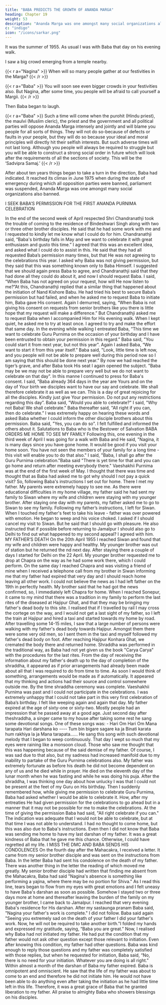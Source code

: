 ```yaml
---
title: "BABA PREDICTS THE GROWTH OF ANANDA MARGA"
heading: Chapter 19
weight: 53
description: "Ananda Marga was one amongst many social organizations also banned"
c: "indigo"
icon: "/icons/sarkar.png"
---
```



It was the summer of 1955. As usual I was with Baba that day on his evening walk. 

I saw a big crowd emerging from a temple nearby.

{{< r a="Nagina" >}}
When will so many people gather at our festivities in the Marga?
{{< /r >}}

{{< r a="Baba" >}}
You will soon see even bigger crowds in your festivities also. But Nagina, after some time, you people will be afraid to call yourself a Margii.
{{< /r >}}

Then Baba began to laugh.

{{< r a="Baba" >}}
Such a time will come when the purohit (Hindu priest), the maulvi
(Muslim cleric), the priest and the government and all political parties will oppose
Ananda Marga intensely and jointly and will blame you people for all sorts of things.
They will not do so-because of defects or faults in your people, but they will do so
because your ideal and moral principles will directly hit their selfish interests. But such
adverse times will not last long. Although you people will always be required to struggle
but you will be able to construct a strong social order in future which will look after the
requirements of all the sections of society. This will be the ‘Sadvipra Samaj.’
{{< /r >}}

After about ten years things began to take a turn in the direction, Baba had indicated. It reached its climax in June 1975
when during the state of emergency during which all opposition parties were banned,
parliament was suspended, Ananda Marga was one amongst many social organizations also banned.


I SEEK BABA’S PERMISSION FOR THE FIRST ANANDA PURNIMA CELEBRATION

In the end of the second week of April respected Shri Chandranathji took the
trouble of coming to the residence of Bindeshwari Singh along with two or three other
brother disciples. He said that he had some work with me and I requested to kindly let
me know what I could do for him.
Chandranathji said, “Baba's birthday falls in May and we want to celebrate it
with great enthusiasm and gusto this time.”
I agreed that this was an excellent idea, and asked what I could do to assist in
this. He said that they had all requested Baba’s permission many times, but that He
was not agreeing to the celebrations this year. I asked why Baba was not giving
permission, but they said that this was something known only to Baba Himself. I
suggested that we should again press Baba to agree, and Chandranathji said that they
had done all they could do about it, and now I should request Baba.
I said, “When Baba has not agreed on your request, how will He now listen to
me?”At this, Chandranathji replied that a similar thing that happened about the
initiation of Nand Kishore Babu. He had tried his best to secure Baba’s permission but
had failed, and when he asked me to request Baba to initiate him, Baba gave His
consent.
Again I demurred, saying, “When Baba is not giving his consent on requests
from senior brothers like you there is little hope that my request will make a difference.”
But Chandranathji asked me to request Baba when I accompanied Him for His
evening walk. When I kept quiet, he asked me to try at least once. I agreed to try and
make the effort that same day.
In the evening while walking I entreated Baba, “This time we want to celebrate
Guru Purnima on the occasion of your birthday and I have been entrusted to obtain
your permission in this regard.”
Baba said, "You could start it from next year, but not this year".
Again I asked Baba, “We want to start it from this year itself.”
Baba said, "Look, little time is left now, and you people will not be able to
prepare well during this period now so I am saying that this should be done next year.”
By now we had reached the tiger’s grave, and after Baba took His seat I again
opened the subject. "Baba may be we may not be able to prepare very well but we do
not want to celebrate on that day". In this manne I continued to press for Baba's
consent.
I said, "Baba already 364 days in the year are Yours and on the day of Your
birth we disciples want to have our say and celebrate. We shall therefore celebrate it as
well as we can. This is a day of great rejoicing for all the disciples. Kindly just give Your
permission. Do not put any restrictions regarding this day”.
Baba said, "Would you able to celebrate?"
I said, "Why not Baba! We shall celebrate."
Baba thereafter said, "All right if you can, then do celebrate.”
I was extremely happy on hearing these words and asked Baba whether I could
inform the other disciple brothers about this permission.
Baba said, "Yes, you can do so". I felt fulfilled and informed the others about it.
Salutations to Baba who is the Bestower of Salvation
BABA ORDERS ME HOME TO SEE MY FAMILY
Following this, one evening in the third week of April I was going for a walk with
Baba and He said, "Nagina, it is many days since you have gone home. It would be
good if you visit your home soon. You have not seen the members of your family for a
long time - this visit will enable you to do that also."
I said, "Baba, I shall go after the Guru Purnima celebration."Baba said "There is yet time for that and you can go home and return after
meeting everybody there."
Vaeshakhii Purnima was at the end of the first week of May. I thought that there
was time and thought that as Baba had asked me to got why should I not pay a quick
visit? So, following Baba's instructions I set out for home. There I met my father.
My parents were extremely happy to see me. As there were educational
difficulties in my home village, my father said he had sent my family to Siwan where my
wife and children were staying with my younger brother. After staying one day with my
parents, my father asked me to go to Siwan to see my family.
Following my father’s instructions, I left for Siwan. When I touched my father's
feet to take his leave - father was over powered with emotion. He began to weep and
his voice choked. I asked if I should cancel my visit to Siwan. But he said that I should
go with pleasure. He also instructed that if possible before returning to Jamalpur I
should also go to Delhi to find out what happened to my second appeal? I agreed with
him.
MY FATHER’S DEATH
On the 20th April 1955 I reached Siwan and found that my wife and children
were happy and healthy. My younger brother was out of station but he returned the
nd
next day. After staying there a couple of days I started for Delhi on the 22 April. My
younger brother requested me to drop at Chapra on the way as he had some work
there, which I could perform. On the same day I reached Chapra and was visiting a
friend of mine when I received a telephone call from my brother in Siwan informing me
that my father had expired that very day and I should reach home leaving all other
work. I could not believe the news as I had left father on the 19th in perfectly health. My
brother said that he had got the news confirmed, so, I immediately left Chapra for
home.
When I reached Sonepur, it came to my mind that there was a tradition in my
family to perform the last rites of the diseased at Hajipur Ghat, and that they may be
bringing my father's dead body to this site. I realised that if I travelled by rail I may
cross the cortege on the way, and I would not get a last sight of my father, so I left the
train at Hajipur and hired a taxi and started towards my home by road.
After travelling some 14-15 miles, I saw that a large number of persons were
walking with my father's dead body towards Hajipur. Amongst them there were some
very old men, so I sent them in the taxi and myself followed my father's dead body on
foot. After reaching Hajipur Konhara Ghat, we cremated the body there and returned
home. Shraddha was performed in the traditional way, as Baba had not yet given us
the book "Carya Carya" with the procedures for the last rites.
From the day of receiving the information about my father's death up to the day
of completion of the shraddha, it appeared as if prior arrangements had already been
made about all that I was required to do from time to time. As soon I would think of
something, arrangements would be made as if automatically. It appeared that my
thinking and actions had their source and control somewhere outside me.
By the time shraddha ceremony was complete. Vaeshakhii Purnima was past
and I could not participate in the celebrations. I was extremely unhappy that I could not
take part in this very first celebration of Baba’s birthday. I felt like weeping again and
again that day. My father expired at the age of sixty-one or sixty-two. Mostly people
had an impression that he passed away at a good age. Just second day after theshraddha, a singer came to my house after taking some rest he sang some devotional
songs. One of these songs was: -
Hari Om Hari Om
Mana tarapata Hari darshana ko ----
Tum bin bigare sagare ka ja
Binati karata hum rakhiya la ja
Mana tarapata......
He sang this song with such devotional melody that I began to weep
continuously. That day I wept so much that my eyes were raining like a monsoon cloud.
Those who saw me thought that this was happening because of the said demise of my
father. Of course, I was sad due to that also, but my sadness had increased manifold
due to my inability to partake of the Guru Purnima celebrations also.
My father was extremely fortunate as before his death he did not become
dependent on any of us and he died while in prayer. He died on the eleventh day of the
lunar month when he was fasting and while he was doing his puja.
After the shraddha, I was thinking one day about how unlucky I was that I could
not be present at the feet of my Guru on His birthday. Then I suddenly remembered
how, while giving me permission to celebrate Guru Purnima, Baba had asked whether I
would be able to celebrate it. How, after my entreaties He had given permission for the
celebrations to go ahead but in a manner that it may not be possible for me to make
the celebrations. At the time of giving the permission Baba had said, "All right celebrate
if you can."
The indication was adequate that I would not be able to celebrate, but at that
time I was not able to understand. I had no thought to come home, but this was also
due to Baba's instructions. Even then I did not know that Baba was sending me home
to have my last darshan of my father. It was a great kindness of Baba that he gave me
this chance. Otherwise, I could have regretted all my life.
I MISS THE DMC AND BABA SENDS HIS CONDOLENCES
On the fourth day after the Mahacakra, I received a letter. It came from my
senior brother disciple and was sent on the instructions from Baba. In the letter Baba
had sent his condolence on the death of my father. There was another thing in the
letter the reading of which moved me greatly.
My senior brother disciple had written that finding me absent from the
Mahacakra, Baba had said "Nagina's absence is something like performing a yajina,
where there may be no portion for Shiva." As I read this line, tears began to flow from
my eyes with great emotions and I felt uneasy to have Baba's darshan as soon as
possible.
Somehow I stayed two or three days more at home and thereafter leaving the
burden of the family on my younger brother, I came back to Jamalpur. I reached that
very evening Baba's residence for His darshan.
After my sastaunga pranam Baba said, "Nagina your father's work is complete."
I did not follow.
Baba said again "Seeing you extremely sad on the death of your father I did
your father's work. Now, he will not be required to take another birth."I folded my hands and expressed my gratitude, saying, “Baba you are great.”
Now, I realised why Baba had not initiated my father. He had put the condition
that my father would not ask other question except those relevant to initiation. Even
after knowing this condition, my father had other questions. Baba was kind enough to
reply those questions and my father was completely satisfied with those replies, but
when he requested for initiation, Baba said, “No, there is no need for your initiation.
Whatever you are doing is all right.”
Within almost a month of the darshan of Baba my father expired. Baba is
omnipotent and omniscient. He saw that the life of my father was about to come to an
end and therefore he did not initiate him. He would not have been able to do anything
even after taking the initiation as he had little time left in this life. Therefore, it was a
great grace of Baba that he granted liberation to my father. All praise to almighty Baba
who showers blessings on his disciples.

